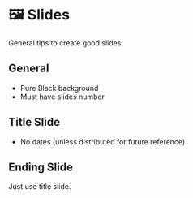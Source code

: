 # 🖼️ Slides

General tips to create good slides.

## General

- Pure Black background
- Must have slides number

## Title Slide

- No dates (unless distributed for future reference)

## Ending Slide

Just use title slide.
